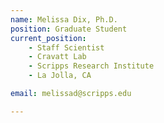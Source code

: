 ```yaml
---
name: Melissa Dix, Ph.D.
position: Graduate Student
current_position:
    - Staff Scientist
    - Cravatt Lab
    - Scripps Research Institute
    - La Jolla, CA

email: melissad@scripps.edu

---
```

